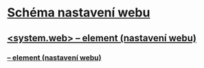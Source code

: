 # [Schéma nastavení webu](index.md)
## [<system.web> – element (nastavení webu)](system-web-element-web-settings.md)
### [<applicationPool> – element (nastavení webu)](applicationpool-element-web-settings.md)
